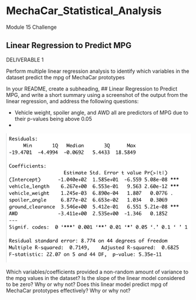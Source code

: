 # MechaCar_Statistical_Analysis
Module 15 Challenge


## Linear Regression to Predict MPG
DELIVERABLE 1

Perform multiple linear regression analysis to identify which variables in the dataset predict the mpg of MechaCar prototypes

In your README, create a subheading, ## Linear Regression to Predict MPG, and write a short summary using a screenshot of the output from the linear regression, and address the following questions:

- Vehicle weight, spoiler angle, and AWD all are predictors of MPG due to their p-values being above 0.05
- 

![MPG Linear Regression](https://github.com/chloebellehooton/MechaCar_Statistical_Analysis/blob/main/Images/mpg_lin_reg.png)

Which variables/coefficients provided a non-random amount of variance to the mpg values in the dataset?
Is the slope of the linear model considered to be zero? Why or why not?
Does this linear model predict mpg of MechaCar prototypes effectively? Why or why not?


## 

